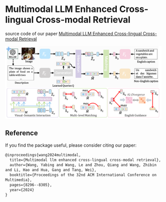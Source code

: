 # Multimodal LLM Enhanced Cross-lingual Cross-modal Retrieval

source code of our paper [Multimodal LLM Enhanced Cross-lingual Cross-modal Retrieval](https://arxiv.org/pdf/2409.19961)

![image](LECCR/framework.png)



## Reference

If you find the package useful, please consider citing our paper:

```
@inproceedings{wang2024multimodal,
  title={Multimodal llm enhanced cross-lingual cross-modal retrieval},
  author={Wang, Yabing and Wang, Le and Zhou, Qiang and Wang, Zhibin and Li, Hao and Hua, Gang and Tang, Wei},
  booktitle={Proceedings of the 32nd ACM International Conference on Multimedia},
  pages={8296--8305},
  year={2024}
}
```





